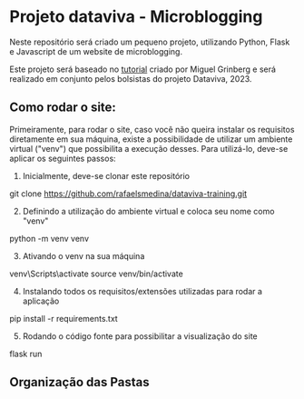 # Projeto dataviva - Microblogging

Neste repositório será criado um pequeno projeto, utilizando Python, Flask e Javascript de um website de microblogging. 

Este projeto será baseado no [tutorial](https://blog.miguelgrinberg.com/post/the-flask-mega-tutorial-part-i-hello-world) criado por Miguel Grinberg e será realizado em conjunto pelos bolsistas do projeto Dataviva, 2023.

## Como rodar o site:

Primeiramente, para rodar o site, caso você não queira instalar os requisitos diretamente em sua máquina, existe a possibilidade de utilizar
um ambiente virtual ("venv") que possibilita a execução desses. Para utilizá-lo, deve-se aplicar os seguintes passos:

1.  Inicialmente, deve-se clonar este repositório

git clone https://github.com/rafaelsmedina/dataviva-training.git

2.  Definindo a utilização do ambiente virtual e coloca seu nome como "venv"

python -m venv venv

3.  Ativando o venv na sua máquina

venv\Scripts\activate
source venv/bin/activate

4.  Instalando todos os requisitos/extensões utilizadas para rodar a aplicação

pip install -r requirements.txt

5.  Rodando o código fonte para possibilitar a visualização do site

flask run

## Organização das Pastas